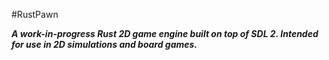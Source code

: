 #RustPawn

***A work-in-progress Rust 2D game engine built on top of SDL 2. Intended for use in 2D simulations and board games.***